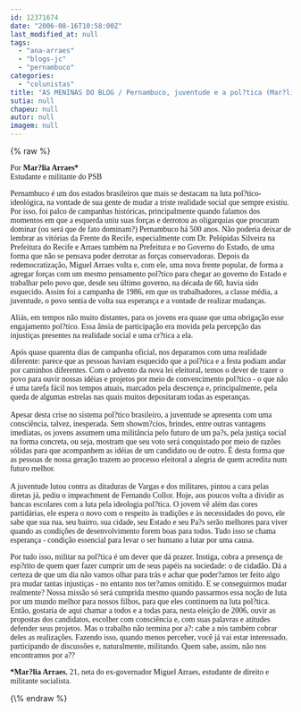 ```yaml
---
id: 12371674
date: "2006-08-16T10:58:00Z"
last_modified_at: null
tags:
  - "ana-arraes"
  - "blogs-jc"
  - "pernambuco"
categories:
  - "colunistas"
title: "AS MENINAS DO BLOG / Pernambuco, juventude e a pol?tica (Mar?lia Arraes)"
sutia: null
chapeu: null
autor: null
imagem: null
---
```

{\% raw %}
<p><P><FONT face=Verdana>Por <STRONG>Mar?lia Arraes*</STRONG><BR>Estudante e militante do PSB</FONT></P></p>
<p><P><FONT face=Verdana>Pernambuco é um dos estados brasileiros que mais se destacam na luta pol?tico-ideológica, na vontade de sua gente de mudar a triste realidade social que sempre existiu. Por isso, foi palco de campanhas históricas, principalmente quando falamos dos momentos em que a esquerda uniu suas forças e derrotou as oligarquias que procuram dominar (ou será que de fato dominam?) Pernambuco há 500 anos. Não poderia deixar de lembrar as vitórias da Frente do Recife, especialmente com Dr. Pelópidas Silveira na Prefeitura do Recife e Arraes também na Prefeitura e no Governo do Estado, de uma forma que não se pensava poder derrotar as forças conservadoras. Depois da redemocratização, Miguel Arraes volta e, com ele, uma nova frente popular, de forma a agregar forças com um mesmo pensamento pol?tico para chegar ao governo do Estado e trabalhar pelo povo que, desde seu último governo, na década de 60, havia sido esquecido. Assim foi a campanha de 1986, em que os trabalhadores, a classe média, a juventude, o povo sentia de volta sua esperança e a vontade de realizar mudanças.</FONT></P></p>
<p><P><FONT face=Verdana>Aliás, em tempos não muito distantes, para os jovens era quase que uma obrigação esse engajamento pol?tico. Essa ânsia de participação era movida pela percepção das injustiças presentes na realidade social e uma cr?tica a ela.</FONT></P></p>
<p><P><FONT face=Verdana>Após quase quarenta dias de campanha oficial, nos deparamos com uma realidade diferente: parece que as pessoas haviam esquecido que a pol?tica e a festa podiam andar por caminhos diferentes. Com o advento da nova lei eleitoral, temos o dever de trazer o povo para ouvir nossas idéias e projetos por meio de convencimento pol?tico - o que não é uma tarefa fácil nos tempos atuais, marcados pela descrença e, principalmente, pela queda de algumas estrelas nas quais muitos depositaram todas as esperanças.<BR>&nbsp;<BR>Apesar desta crise no sistema pol?tico brasileiro, a juventude se apresenta com uma consciência, talvez, inesperada. Sem showm?cios, brindes, entre outras vantagens imediatas, os jovens assumem uma militância pelo futuro de um pa?s, pela justiça social na forma concreta, ou seja, mostram que seu voto será conquistado por meio de razões sólidas para que acompanhem as idéias de um candidato ou de outro. É desta forma que as pessoas de nossa geração trazem ao processo eleitoral a alegria de quem acredita num futuro melhor.<BR>&nbsp;<BR>A juventude lutou contra as ditaduras de Vargas e dos militares, pintou a cara pelas diretas já, pediu o impeachment de Fernando Collor. Hoje, aos poucos volta a dividir as bancas escolares com a luta pela ideologia pol?tica. O jovem vê além das cores partidárias, ele espera o novo com o respeito às tradições e às necessidades do povo, ele sabe que sua rua, seu bairro, sua cidade, seu Estado e seu Pa?s serão melhores para viver quando as condições de desenvolvimento forem boas para todos. Tudo isso se chama esperança - condição essencial para levar o ser humano a lutar por uma causa.</FONT></P></p>
<p><P><FONT face=Verdana>Por tudo isso, militar na pol?tica é um dever que dá prazer. Instiga, cobra a presença de esp?rito de quem quer fazer cumprir um de seus papéis na sociedade: o de cidadão. Dá a certeza de que um dia não vamos olhar para trás e achar que poder?amos ter feito algo pra mudar tantas injustiças - no entanto nos ter?amos omitido. E se conseguirmos mudar realmente? Nossa missão só será cumprida mesmo quando passarmos essa noção de luta por um mundo melhor para nossos filhos, para que eles continuem na luta pol?tica. Então, gostaria de aqui chamar a todos e a todas para, nesta eleição de 2006, ouvir as propostas dos candidatos, escolher com consciência e, com suas palavras e atitudes defender seus projetos. Mas o trabalho não termina por a?: cabe a nós também cobrar deles as realizações. Fazendo isso, quando menos perceber, você já vai estar interessado, participando de discussões e, naturalmente, militando. Quem sabe, assim, não nos encontramos por a??</FONT></P></p>
<p><P><FONT face=Verdana><STRONG>*Mar?lia Arraes</STRONG>, 21, neta do ex-governador Miguel Arraes, estudante de direito e militante socialista.</FONT></P> </p>
{\% endraw %}